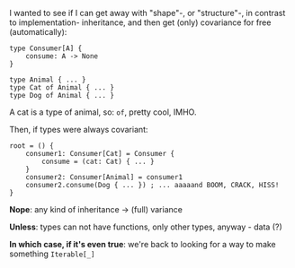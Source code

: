 I wanted to see if I can get away with "shape"-, or "structure"-, in contrast to implementation- inheritance,
and then get (only) covariance for free (automatically):

```
type Consumer[A] {
    consume: A -> None
}

type Animal { ... }
type Cat of Animal { ... }
type Dog of Animal { ... }
```

A cat is a type of animal, so: `of`, pretty cool, IMHO.

Then, if types were always covariant:

```
root = () {
    consumer1: Consumer[Cat] = Consumer {
        consume = (cat: Cat) { ... }
    }
    consumer2: Consumer[Animal] = consumer1
    consumer2.consume(Dog { ... }) ; ... aaaaand BOOM, CRACK, HISS!
}
```

**Nope**: any kind of inheritance -> (full) variance

**Unless**: types can not have functions, only other types, anyway - data (?)

**In which case, if it's even true**: we're back to looking for a way to make something `Iterable[_]`